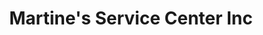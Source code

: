 ---
title: "Martine's Service Center Inc"
url: /middletown/martines-service-center-inc-tower-drive/
shop: car repair
---